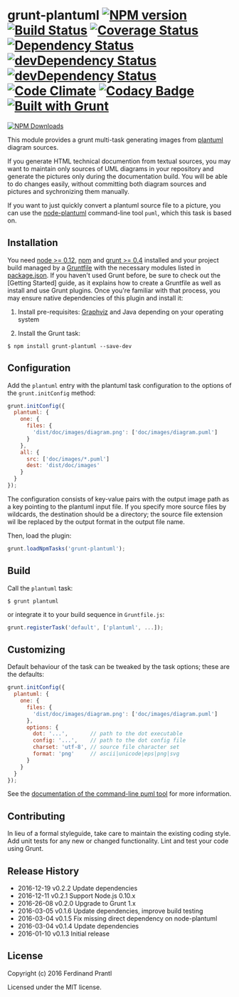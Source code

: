 # grunt-plantuml [![NPM version](https://badge.fury.io/js/grunt-plantuml.png)](http://badge.fury.io/js/grunt-plantuml) [![Build Status](https://travis-ci.org/prantlf/grunt-plantuml.png)](https://travis-ci.org/prantlf/grunt-plantuml) [![Coverage Status](https://coveralls.io/repos/prantlf/grunt-plantuml/badge.svg)](https://coveralls.io/r/prantlf/grunt-plantuml) [![Dependency Status](https://david-dm.org/prantlf/grunt-plantuml.svg)](https://david-dm.org/prantlf/grunt-plantuml) [![devDependency Status](https://david-dm.org/prantlf/grunt-plantuml/dev-status.svg)](https://david-dm.org/prantlf/grunt-plantuml#info=devDependencies) [![devDependency Status](https://david-dm.org/prantlf/grunt-plantuml/peer-status.svg)](https://david-dm.org/prantlf/grunt-plantuml#info=peerDependencies) [![Code Climate](https://codeclimate.com/github/prantlf/grunt-plantuml/badges/gpa.svg)](https://codeclimate.com/github/prantlf/grunt-plantuml) [![Codacy Badge](https://www.codacy.com/project/badge/f3896e8dfa5342b8add12d50390edfcd)](https://www.codacy.com/public/prantlf/grunt-plantuml) [![Built with Grunt](https://cdn.gruntjs.com/builtwith.png)](http://gruntjs.com/)

[![NPM Downloads](https://nodei.co/npm/grunt-plantuml.png?downloads=true&stars=true)](https://www.npmjs.com/package/grunt-plantuml)

This module provides a grunt multi-task generating images from [plantuml]
diagram sources.
    
If you generate HTML technical documention from textual sources, you may want
to maintain only sources of UML diagrams in your repository and generate the
pictures only during the documentation build.  You will be able to do changes
easily, without committing both diagram sources and pictures and sychronizing
them manually.

If you want to just quickly convert a plantuml source file to a picture, you
can use the [node-plantuml] command-line tool `puml`, which this task is based
on.

## Installation

You need [node >= 0.12][node], [npm] and [grunt >= 0.4][Grunt] installed
and your project build managed by a [Gruntfile] with the necessary modules
listed in [package.json].  If you haven't used Grunt before, be sure to
check out the [Getting Started] guide, as it explains how to create a
Gruntfile as well as install and use Grunt plugins.  Once you're familiar
with that process, you may ensure native dependencies of this plugin and
install it:

1. Install pre-requisites: [Graphviz](http://www.graphviz.org/) and Java
   depending on your operating system

2. Install the Grunt task:

```shell
$ npm install grunt-plantuml --save-dev
```

## Configuration

Add the `plantuml` entry with the plantuml task configuration to the
options of the `grunt.initConfig` method:

```js
grunt.initConfig({
  plantuml: {
    one: {
      files: {
        'dist/doc/images/diagram.png': ['doc/images/diagram.puml']
      }
    },
    all: {
      src: ['doc/images/*.puml']
      dest: 'dist/doc/images'
    }
  }
});
```
The configuration consists of key-value pairs with the output image path
as a key pointing to the plantuml input file.  If you specify more source
files by wildcards, the destination should be a directory; the source file
extension wil lbe replaced by the output format in the output file name.

Then, load the plugin:

```javascript
grunt.loadNpmTasks('grunt-plantuml');
```

## Build

Call the `plantuml` task:

```shell
$ grunt plantuml
```

or integrate it to your build sequence in `Gruntfile.js`:

```js
grunt.registerTask('default', ['plantuml', ...]);
```

## Customizing

Default behaviour of the task can be tweaked by the task options; these
are the defaults:

```js
grunt.initConfig({
  plantuml: {
    one: {
      files: {
        'dist/doc/images/diagram.png': ['doc/images/diagram.puml']
      },
      options: {
        dot: '...',       // path to the dot executable
        config: '...',    // path to the dot config file
        charset: 'utf-8', // source file character set
        format: 'png'     // ascii|unicode|eps|png|svg
      }
    }
  }
});
```
See the [documentation of the command-line puml tool](https://github.com/markushedvall/node-plantuml#cli)
for more information.

## Contributing

In lieu of a formal styleguide, take care to maintain the existing coding
style.  Add unit tests for any new or changed functionality. Lint and test
your code using Grunt.

## Release History

 * 2016-12-19   v0.2.2   Update dependencies
 * 2016-12-11   v0.2.1   Support Node.js 0.10.x
 * 2016-26-08   v0.2.0   Upgrade to Grunt 1.x
 * 2016-03-05   v0.1.6   Update dependencies, improve build testing
 * 2016-03-04   v0.1.5   Fix missing direct dependency on node-plantuml
 * 2016-03-04   v0.1.4   Update dependencies
 * 2016-01-10   v0.1.3   Initial release

## License

Copyright (c) 2016 Ferdinand Prantl

Licensed under the MIT license.

[node]: http://nodejs.org
[npm]: http://npmjs.org
[package.json]: https://docs.npmjs.com/files/package.json
[Grunt]: https://gruntjs.com
[Gruntfile]: http://gruntjs.com/sample-gruntfile
[Getting Gtarted]: https://github.com/gruntjs/grunt/wiki/Getting-started
[plantuml]: http://plantuml.com/
[node-plantuml]: https://github.com/markushedvall/node-plantuml

